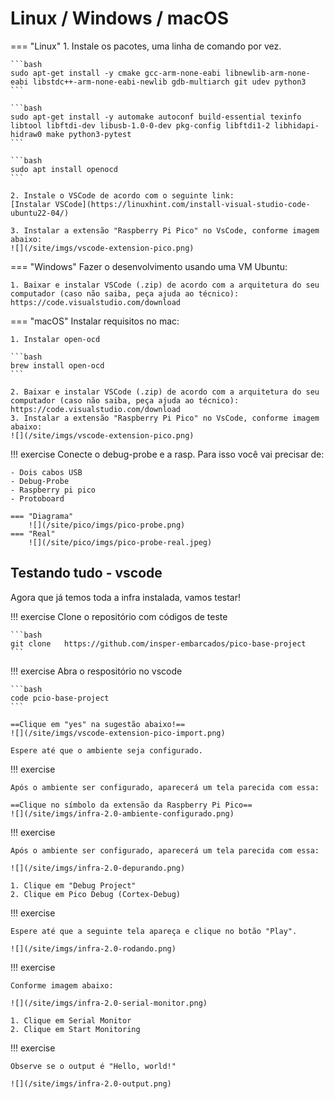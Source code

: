 # Linux / Windows / macOS


=== "Linux"
    1. Instale os pacotes, uma linha de comando por vez.

    ```bash
    sudo apt-get install -y cmake gcc-arm-none-eabi libnewlib-arm-none-eabi libstdc++-arm-none-eabi-newlib gdb-multiarch git udev python3
    ```

    ```bash
    sudo apt-get install -y automake autoconf build-essential texinfo libtool libftdi-dev libusb-1.0-0-dev pkg-config libftdi1-2 libhidapi-hidraw0 make python3-pytest
    ```

    ```bash
    sudo apt install openocd
    ```

    2. Instale o VSCode de acordo com o seguinte link:
    [Instalar VSCode](https://linuxhint.com/install-visual-studio-code-ubuntu22-04/)

    3. Instalar a extensão "Raspberry Pi Pico" no VsCode, conforme imagem abaixo:
    ![](/site/imgs/vscode-extension-pico.png)

=== "Windows"
    Fazer o desenvolvimento usando uma VM Ubuntu:
    
    1. Baixar e instalar VSCode (.zip) de acordo com a arquitetura do seu computador (caso não saiba, peça ajuda ao técnico):
    https://code.visualstudio.com/download

=== "macOS"
    Instalar requisitos no mac:
    
    1. Instalar open-ocd

    ```bash
    brew install open-ocd
    ```

    2. Baixar e instalar VSCode (.zip) de acordo com a arquitetura do seu computador (caso não saiba, peça ajuda ao técnico):
    https://code.visualstudio.com/download
    3. Instalar a extensão "Raspberry Pi Pico" no VsCode, conforme imagem abaixo:
    ![](/site/imgs/vscode-extension-pico.png)
    


!!! exercise
    Conecte o debug-probe e a rasp. Para isso você vai precisar de:
    
    - Dois cabos USB
    - Debug-Probe
    - Raspberry pi pico
    - Protoboard
    
    === "Diagrama"
        ![](/site/pico/imgs/pico-probe.png)
    === "Real"
        ![](/site/pico/imgs/pico-probe-real.jpeg)
        

## Testando tudo - vscode

Agora que já temos toda a infra instalada, vamos testar!

!!! exercise
    Clone o repositório com códigos de teste

    ```bash
    git clone   https://github.com/insper-embarcados/pico-base-project
    ```

!!! exercise
    Abra o respositório no vscode

    ```bash
    code pcio-base-project
    ```

    ==Clique em "yes" na sugestão abaixo!==
    ![](/site/imgs/vscode-extension-pico-import.png)

    Espere até que o ambiente seja configurado.



!!! exercise

    Após o ambiente ser configurado, aparecerá um tela parecida com essa:

    ==Clique no símbolo da extensão da Raspberry Pi Pico==
    ![](/site/imgs/infra-2.0-ambiente-configurado.png)

!!! exercise

    Após o ambiente ser configurado, aparecerá um tela parecida com essa:

    ![](/site/imgs/infra-2.0-depurando.png)   

    1. Clique em "Debug Project"
    2. Clique em Pico Debug (Cortex-Debug)


!!! exercise

    Espere até que a seguinte tela apareça e clique no botão "Play". 

    ![](/site/imgs/infra-2.0-rodando.png) 


!!! exercise

    Conforme imagem abaixo:

    ![](/site/imgs/infra-2.0-serial-monitor.png) 

    1. Clique em Serial Monitor
    2. Clique em Start Monitoring

!!! exercise

    Observe se o output é "Hello, world!"

    ![](/site/imgs/infra-2.0-output.png) 



    


